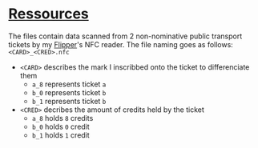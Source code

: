 # [Ressources](https://github.com/DarkKooky/public-transport-ticket-cracking/tree/main/resources)
The files contain data scanned from 2 non-nominative public transport tickets by my [Flipper](https://flipperzero.one)'s NFC reader.
The file naming goes as follows: `<CARD>_<CRED>.nfc`
- `<CARD>` describes the mark I inscribbed onto the ticket to differenciate them
  - `a_8` represents ticket `a`
  - `b_0` represents ticket `b`
  - `b_1` represents ticket `b`
- `<CRED>` decribes the amount of credits held by the ticket
  - `a_8` holds `8` credits
  - `b_0` holds `0` credit
  - `b_1` holds `1` credit
